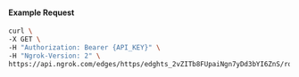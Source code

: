 <!-- Code generated for API Clients. DO NOT EDIT. -->
#### Example Request
```bash
curl \
-X GET \
-H "Authorization: Bearer {API_KEY}" \
-H "Ngrok-Version: 2" \
https://api.ngrok.com/edges/https/edghts_2vZITb8FUpaiNgn7yDd3bYI6ZnS/routes/edghtsrt_2vZITZHvGhMtnNQ0EvHH9sUVS87/circuit_breaker
